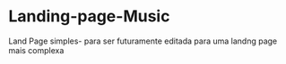 # Landing-page-Music
Land Page simples- para ser futuramente editada para uma landng page mais complexa
